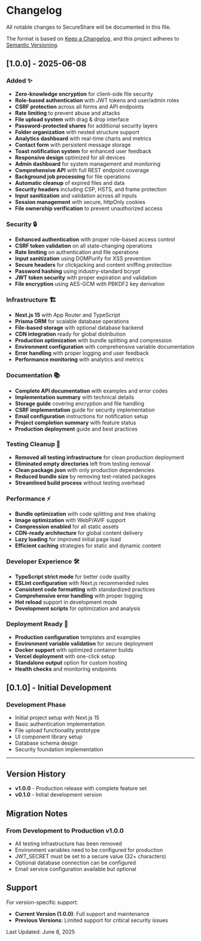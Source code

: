 # Changelog

All notable changes to SecureShare will be documented in this file.

The format is based on [Keep a Changelog](https://keepachangelog.com/en/1.0.0/),
and this project adheres to [Semantic Versioning](https://semver.org/spec/v2.0.0.html).

## [1.0.0] - 2025-06-08

### Added ✨
- **Zero-knowledge encryption** for client-side file security
- **Role-based authentication** with JWT tokens and user/admin roles
- **CSRF protection** across all forms and API endpoints
- **Rate limiting** to prevent abuse and attacks
- **File upload system** with drag & drop interface
- **Password-protected shares** for additional security layers
- **Folder organization** with nested structure support
- **Analytics dashboard** with real-time charts and metrics
- **Contact form** with persistent message storage
- **Toast notification system** for enhanced user feedback
- **Responsive design** optimized for all devices
- **Admin dashboard** for system management and monitoring
- **Comprehensive API** with full REST endpoint coverage
- **Background job processing** for file operations
- **Automatic cleanup** of expired files and data
- **Security headers** including CSP, HSTS, and frame protection
- **Input sanitization** and validation across all inputs
- **Session management** with secure, httpOnly cookies
- **File ownership verification** to prevent unauthorized access

### Security 🔒
- **Enhanced authentication** with proper role-based access control
- **CSRF token validation** on all state-changing operations
- **Rate limiting** on authentication and file operations
- **Input sanitization** using DOMPurify for XSS prevention
- **Secure headers** for clickjacking and content sniffing protection
- **Password hashing** using industry-standard bcrypt
- **JWT token security** with proper expiration and validation
- **File encryption** using AES-GCM with PBKDF2 key derivation

### Infrastructure 🏗️
- **Next.js 15** with App Router and TypeScript
- **Prisma ORM** for scalable database operations
- **File-based storage** with optional database backend
- **CDN integration** ready for global distribution
- **Production optimization** with bundle splitting and compression
- **Environment configuration** with comprehensive variable documentation
- **Error handling** with proper logging and user feedback
- **Performance monitoring** with analytics and metrics

### Documentation 📚
- **Complete API documentation** with examples and error codes
- **Implementation summary** with technical details
- **Storage guide** covering encryption and file handling
- **CSRF implementation** guide for security implementation
- **Email configuration** instructions for notification setup
- **Project completion summary** with feature status
- **Production deployment** guide and best practices

### Testing Cleanup 🧹
- **Removed all testing infrastructure** for clean production deployment
- **Eliminated empty directories** left from testing removal
- **Clean package.json** with only production dependencies
- **Reduced bundle size** by removing test-related packages
- **Streamlined build process** without testing overhead

### Performance ⚡
- **Bundle optimization** with code splitting and tree shaking
- **Image optimization** with WebP/AVIF support
- **Compression enabled** for all static assets
- **CDN-ready architecture** for global content delivery
- **Lazy loading** for improved initial page load
- **Efficient caching** strategies for static and dynamic content

### Developer Experience 🛠️
- **TypeScript strict mode** for better code quality
- **ESLint configuration** with Next.js recommended rules
- **Consistent code formatting** with standardized practices
- **Comprehensive error handling** with proper logging
- **Hot reload** support in development mode
- **Development scripts** for optimization and analysis

### Deployment Ready 🚀
- **Production configuration** templates and examples
- **Environment variable validation** for secure deployment
- **Docker support** with optimized container builds
- **Vercel deployment** with one-click setup
- **Standalone output** option for custom hosting
- **Health checks** and monitoring endpoints

## [0.1.0] - Initial Development

### Development Phase
- Initial project setup with Next.js 15
- Basic authentication implementation
- File upload functionality prototype
- UI component library setup
- Database schema design
- Security foundation implementation

---

## Version History

- **v1.0.0** - Production release with complete feature set
- **v0.1.0** - Initial development version

## Migration Notes

### From Development to Production v1.0.0
- All testing infrastructure has been removed
- Environment variables need to be configured for production
- JWT_SECRET must be set to a secure value (32+ characters)
- Optional database connection can be configured
- Email service configuration available but optional

## Support

For version-specific support:
- **Current Version (1.0.0)**: Full support and maintenance
- **Previous Versions**: Limited support for critical security issues

Last Updated: June 8, 2025

